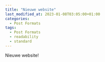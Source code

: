 ```yaml
---
title: "Nieuwe website"
last_modified_at: 2023-01-08T03:05:00+01:00
categories:
  - Post Formats
tags:
  - Post Formats
  - readability
  - standard
---
```


Nieuwe website!